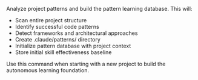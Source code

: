Analyze project patterns and build the pattern learning database. This will:
- Scan entire project structure
- Identify successful code patterns
- Detect frameworks and architectural approaches
- Create .claude/patterns/ directory
- Initialize pattern database with project context
- Store initial skill effectiveness baseline

Use this command when starting with a new project to build the autonomous learning foundation.
